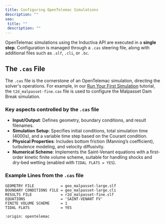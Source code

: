 ```yaml
---
title: Configuring OpenTelemac Simulations
description: ""
seo:
 title: ""
 description: ""
---
```


OpenTelemac simulations using the Inductiva API are executed in a **single step**. Configuration is managed through a `.cas` steering file, along with additional files such as `.slf`, `.cli`, or `.bc`.

## The `.cas` File
The `.cas` file is the cornerstone of an OpenTelemac simulation, directing the solver's operations. For example, in our [Run Your First Simulation](2.quick-start.md) tutorial, the `t2d_malpasset-fine.cas` file is used to configure the Malpasset Dam Break simulation.

### Key aspects controlled by the `.cas` file

- **Input/Output**: Defines geometry, boundary conditions, and result filenames.
- **Simulation Setup**: Specifies initial conditions, total simulation time (4000s), and a variable time step based on the Courant condition.
- **Physical Properties**: Includes bottom friction (Manning’s coefficient), turbulence modeling, and velocity diffusivity.
- **Numerical Scheme**: Implements the Saint-Venant equations with a first-order kinetic finite volume scheme, suitable for handling shocks and dry-bed wetting (enabled with `TIDAL FLATS = YES`).

### Example Lines from the `.cas` file

```
GEOMETRY FILE            = geo_malpasset-large.slf
BOUNDARY CONDITIONS FILE = geo_malpasset-large.cli
RESULTS FILE             = r2d_malpasset-fine.slf
EQUATIONS                = 'SAINT-VENANT FV'
FINITE VOLUME SCHEME     = 1
TIDAL FLATS              = YES
```

```{banner_small}
:origin: opentelemac
```

